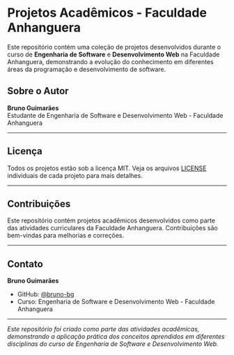 # Projetos Acadêmicos - Faculdade Anhanguera

Este repositório contém uma coleção de projetos desenvolvidos durante o curso de **Engenharia de Software** e **Desenvolvimento Web** na Faculdade Anhanguera, demonstrando a evolução do conhecimento em diferentes áreas da programação e desenvolvimento de software.

## Sobre o Autor

**Bruno Guimarães**  
Estudante de Engenharia de Software e Desenvolvimento Web - Faculdade Anhanguera

---

## Licença

Todos os projetos estão sob a licença MIT. Veja os arquivos [LICENSE](LICENSE) individuais de cada projeto para mais detalhes.

---

## Contribuições

Este repositório contém projetos acadêmicos desenvolvidos como parte das atividades curriculares da Faculdade Anhanguera. Contribuições são bem-vindas para melhorias e correções.

---

## Contato

**Bruno Guimarães**  
- GitHub: [@bruno-bg](https://github.com/bruno-bg)
- Curso: Engenharia de Software e Desenvolvimento Web - Faculdade Anhanguera

---

*Este repositório foi criado como parte das atividades acadêmicas, demonstrando a aplicação prática dos conceitos aprendidos em diferentes disciplinas do curso de Engenharia de Software e Desenvolvimento Web.*
